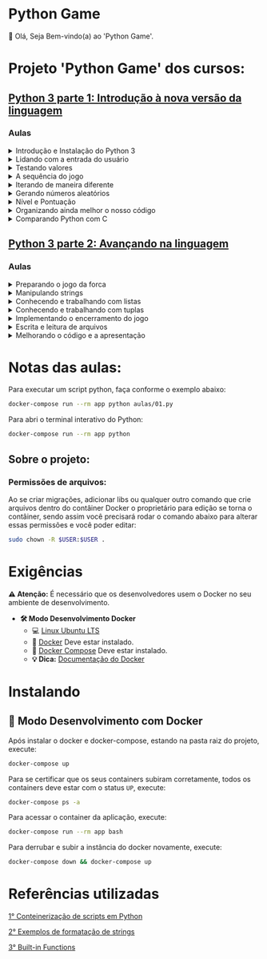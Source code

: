# Python Game

👋 Olá, Seja Bem-vindo(a) ao 'Python Game'.

# Projeto 'Python Game' dos cursos:

## [Python 3 parte 1: Introdução à nova versão da linguagem](https://cursos.alura.com.br/course/python-3-introducao-a-nova-versao-da-linguagem)

### Aulas

<details>
    <summary>Introdução e Instalação do Python 3</summary>
    <ul>
        <li>Introdução</li>
        <li>Instalando o Python no Windows</li>
        <li>Instalando em outras plataformas</li>
        <li>Usar o Python sem instalá-lo</li>
        <li>Função print e variáveis</li>
        <li>Imprimindo uma mensagem na tela</li>
        <li>Personalizando a saída</li>
        <li>Imprimindo datas</li>
        <li>Tipagem do Python</li>
        <li>Qual o tipo da variável?</li>
        <li>Tipagem de variáveis</li>
        <li>Para saber mais: Snake_Case</li>
    </ul>
</details>

<details>
    <summary>Lidando com a entrada do usuário</summary>
    <ul>
        <li>Instalando e conhecendo o PyCharm</li>
        <li>Mão na massa: Primeiro projeto com PyCharm</li>
        <li>Comparando variáveis</li>
        <li>Impossível acertar o número</li>
        <li>Onde foi que ela errou?</li>
        <li>Comparação estranha</li>
        <li>O resultado da soma é...</li>
        <li>E o resultado agora?</li>
        <li>Diferenças entre o Python 2 e o Python 3</li>
        <li>Python 2 vs Python 3 - #1</li>
        <li>Python 2 vs Python 3 - #2</li>
        <li>Para saber mais: JavaScript vs Python</li>
        <li>Arquivos do projeto atual</li>
    </ul>
</details>

<details>
    <summary>Testando valores</summary>
    <ul>
        <li>A condição elif</li>
        <li>Faixa Etária</li>
        <li>Faixa Etária - Variáveis</li>
        <li>If..else. e nada funciona!</li>
        <li>Mão na massa: Dando dicas</li>
        <li>Qual é o tipo?</li>
        <li>Para saber mais: if sem ou com parênteses?</li>
        <li>Arquivos do projeto atual</li>
    </ul>
</details>

<details>
    <summary>A sequência do jogo</summary>
    <ul>
        <li>O laço com while</li>
        <li>Resultado do programa</li>
        <li>if e while</li>
        <li>Formatação de strings</li>
        <li>Testando formatação</li>
        <li>Mão na massa: Usando while</li>
        <li>Arquivos do projeto atual</li>
    </ul>
</details>

<details>
    <summary>Iterando de maneira diferente</summary>
    <ul>
        <li>O laço com for</li>
        <li>De while para for</li>
        <li>De while para for #2</li>
        <li>Encerrando a interação e o loop</li>
        <li>break e continue</li>
        <li>while com break</li>
        <li>for com continue</li>
        <li>Mão na massa: Usando for</li>
        <li>Para saber mais: Formatação de strings</li>
        <li>Adaptando o Padrão Americano</li>
        <li>O resultado da interpolação</li>
        <li>Interpolação - Python 2 vs Python 3</li>
        <li>Arquivos do projeto atual</li>
    </ul>
</details>

<details>
    <summary>Gerando números aleatórios</summary>
    <ul>
        <li>Gerando e arredondando um número aleatório</li>
        <li>Importar módulo</li>
        <li>Definindo um intervalo para a geração de números aleatórios</li>
        <li>O menor e o maior</li>
        <li>Múltiplos aleatórios</li>
        <li>O grande sorteio</li>
        <li>Mão na massa: Número secreto aleátorio</li>
        <li>Para saber mais: Pseudo-Random</li>
        <li>Arquivos do projeto atual</li>
    </ul>
</details>

<details>
    <summary>Nível e Pontuação</summary>
    <ul>
        <li>Adicionando níveis ao jogo</li>
        <li>Definindo uma pontuação para o usuário</li>
        <li>Funções built-in</li>
        <li>Dividindo pontos</li>
        <li>Mão na massa: Níveis e Pontuação</li>
        <li>Para saber mais: arredondar no Python 2 e no Python 3</li>
        <li>Para saber mais: Divisão de float e integer</li>
        <li>Arquivos do projeto atual</li>
    </ul>
</details>

<details>
    <summary>Organizando ainda melhor o nosso código</summary>
    <ul>
        <li>Importando arquivos dentro de outros</li>
        <li>Criando funções para os nossos jogos</li>
        <li>Declarando funções</li>
        <li>Importação de módulo</li>
        <li>Importação de módulo, mas um pouco diferente</li>
        <li>Diferenciando um arquivo executado de um importado</li>
        <li>Um módulo pode se chamar automaticamente?</li>
        <li>Mão na massa: Modularizando o jogo</li>
        <li>Download do jogo</li>
        <li>Arquivos do projeto atual</li>
    </ul>
</details>

<details>
    <summary>Comparando Python com C</summary>
    <ul>
        <li>Python vs C</li>
        <li>Interpretado vs Compilado</li>
        <li>Python é interpretado ou compilado?</li>
        <li>Download e considerações finais</li>
    </ul>
</details>

## [Python 3 parte 2: Avançando na linguagem](https://cursos.alura.com.br/course/python-3-avancando-na-linguagem)

### Aulas

<details>
    <summary>Preparando o jogo da forca</summary>
    <ul>
        <li>Introdução</li>
        <li>Se você veio do Python 2...</li>
        <li>Ajustando a infraestrutura</li>
        <li>Arquivos do curso e IDE utilizada</li>
        <li>Game Loop</li>
        <li>Quantos erros tem...</li>
        <li>Tipo Booleano</li>
        <li>Para saber mais: built-in</li>
        <li>Mãos na massa</li>
        <li>Arquivos do projeto atual</li>
    </ul>
</details>

<details>
    <summary>Manipulando strings</summary>
    <ul>
        <li>Encontrando letras</li>
        <li>Buscando um caracter em uma string</li>
        <li>Iterando em uma palavra</li>
        <li>Recordando...</li>
        <li>Funções importantes da String</li>
        <li>Grandes poderes trazem grandes responsabilidades</li>
        <li>Mãos na massa</li>
        <li>Para saber mais: Alterações com strings</li>
        <li>Arquivos do projeto atual</li>
    </ul>
</details>

<details>
    <summary>Conhecendo e trabalhando com listas</summary>
    <ul>
        <li>Estrutura de dados: List</li>
        <li>Sistema para as frutas</li>
        <li>Um bom jeito de economizar</li>
        <li>Contando os funcionários</li>
        <li>Um falso campeão</li>
        <li>Guardando as letras acertadas</li>
        <li>Mãos na massa</li>
        <li>Para Saber Mais: Outros recursos com a lista</li>
        <li>Arquivos do projeto atual</li>
    </ul>
</details>

<details>
    <summary>Conhecendo e trabalhando com tuplas</summary>
    <ul>
        <li>O que são tuplas?</li>
        <li>Tipos considerados sequências</li>
        <li>Funções importantes</li>
        <li>Diferenças entre sequências</li>
        <li>Sequência imutável</li>
        <li>Listas e tuplas juntas</li>
        <li>Ajuda na conversão</li>
        <li>Exemplos de sequências</li>
        <li>Para saber mais: Set</li>
        <li>Para saber mais: Dictionary</li>
        <li>Arquivos do projeto atual</li>
    </ul>
</details>

<details>
    <summary>Implementando o encerramento do jogo</summary>
    <ul>
        <li>Estipulando tentativas de erros</li>
        <li>Calculando o total de caracteres em um loop</li>
        <li>Saindo do loop</li>
        <li>Forca com teste de erros alternativo</li>
        <li>Opcional: quantas tentativas faltam?</li>
        <li>Para saber mais: outra maneira de sair do loop</li>
        <li>Compreensão de lista</li>
        <li>Loop relativo à List Comprehension</li>
        <li>Preenchendo uma lista com os quadrados de números inteiros</li>
        <li>Para saber mais: inicializando uma lista de números pares</li>
        <li>Mãos na massa: encerrando o jogo</li>
        <li>Arquivos do projeto atual</li>
    </ul>
</details>

<details>
    <summary>Escrita e leitura de arquivos</summary>
    <ul>
        <li>Escrevendo em um arquivo</li>
        <li>A função open</li>
        <li>Os modificadores de acesso</li>
        <li>Uma boa prática com arquivos</li>
        <li>Lendo um arquivo</li>
        <li>Lendo a primeira linha</li>
        <li>Lendo um arquivo por completo</li>
        <li>Escolhendo uma palavra</li>
        <li>Para saber mais: with</li>
        <li>Mãos na massa: Palavras aleatórias no jogo</li>
        <li>Arquivos do projeto atual</li>
    </ul>
</details>

<details>
    <summary>Melhorando o código e a apresentação</summary>
    <ul>
        <li>Organizando o código em funções</li>
        <li>Sobre funções</li>
        <li>Criando mais funções</li>
        <li>Sintaxe das funções</li>
        <li>Melhorando a apresentação da forca</li>
        <li>Boas práticas de código</li>
        <li>Mãos na Massa: Exportando o código para funções</li>
        <li>Mãos na Massa: Melhorando a apresentação do jogo</li>
        <li>Para saber mais: Parâmetros opcionais e nomeados</li>
        <li>Considerações finais</li>
        <li>Download e considerações finais</li>
        <li>Próximos passos</li>
    </ul>
</details>

# Notas das aulas:

Para executar um script python, faça conforme o exemplo abaixo:
```sh
docker-compose run --rm app python aulas/01.py
```

Para abri o terminal interativo do Python:

```sh
docker-compose run --rm app python
```

## Sobre o projeto:

### Permissões de arquivos:

Ao se criar migrações, adicionar libs ou qualquer outro comando que crie arquivos dentro do contâiner Docker o proprietário para edição se torna o contâiner, sendo assim você precisará rodar o comando abaixo para alterar essas permissões e você poder editar:

```sh
sudo chown -R $USER:$USER .
```

# Exigências

**:warning: Atenção:** É necessário que os desenvolvedores usem o Docker no seu ambiente de desenvolvimento.

- **🛠 Modo Desenvolvimento Docker**
    - :computer: [Linux Ubuntu LTS](https://ubuntu.com/download/desktop)
    - 🐳 [Docker](https://docs.docker.com/engine/installation/) Deve estar instalado.
    - 🐳 [Docker Compose](https://docs.docker.com/compose/) Deve estar instalado.
    - **💡 Dica:** [Documentação do Docker](https://docs.docker.com/)

# Instalando

## 🐳 Modo Desenvolvimento com Docker

Após instalar o docker e docker-compose, estando na pasta raiz do projeto, execute:

```sh
docker-compose up
```

Para se certificar que os seus containers subiram corretamente, todos os containers deve estar com o status `UP`, execute:

```sh
docker-compose ps -a
```

Para acessar o container da aplicação, execute:

```sh
docker-compose run --rm app bash
```

Para derrubar e subir a instância do docker novamente, execute:

```sh
docker-compose down && docker-compose up
```

# Referências utilizadas

[1° Conteinerização de scripts em Python](https://github.com/claudimf/containerized_python)

[2° Exemplos de formatação de strings](https://docs.python.org/3/library/string.html#formatexamples)

[3° Built-in Functions](https://docs.python.org/3/library/functions.html)